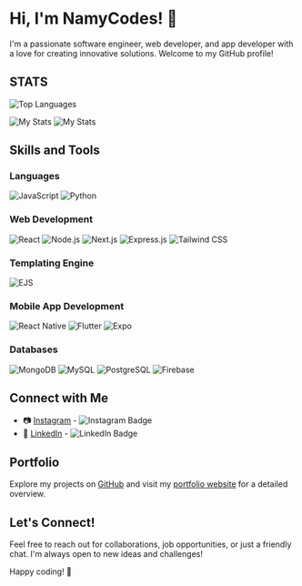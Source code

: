 
# Hi, I'm NamyCodes! 👋

I'm a passionate software engineer, web developer, and app developer with a love for creating innovative solutions. Welcome to my GitHub profile!

## STATS
<p align="">
  <img  src="https://github-readme-stats.vercel.app/api/top-langs/?username=namycodes&layout=compact&langs_count=8&theme=radical" alt="Top Languages">

![My Stats](https://github-readme-stats.vercel.app/api?username=namycodes&show_icons=true&theme=radical)  <!-- Commit Streak Section -->
![My Stats](https://github-readme-streak-stats.herokuapp.com/?user=namycodes&show_icons=true&theme=radical)
  
</p>

## Skills and Tools

### Languages
<p align="">
  <img src="https://img.shields.io/badge/-JavaScript-yellow?style=for-the-badge&logo=javascript&logoColor=white" alt="JavaScript">
  <img src="https://img.shields.io/badge/-Python-blue?style=for-the-badge&logo=python&logoColor=white" alt="Python">
</p>

### Web Development
<p align="row">
  <img src="https://img.shields.io/badge/-React-blue?style=for-the-badge&logo=react&logoColor=white" alt="React">
  <img src="https://img.shields.io/badge/-Node.js-green?style=for-the-badge&logo=node.js&logoColor=white" alt="Node.js">
  <img src="https://img.shields.io/badge/-Next.js-black?style=for-the-badge&logo=next.js&logoColor=white" alt="Next.js">
  <img src="https://img.shields.io/badge/-Express.js-gray?style=for-the-badge&logo=express&logoColor=white" alt="Express.js">
  <img src="https://img.shields.io/badge/-Tailwind%20CSS-blueviolet?style=for-the-badge&logo=tailwind-css&logoColor=white" alt="Tailwind CSS">
</p>

### Templating Engine
<p align="">
  <img src="https://img.shields.io/badge/-EJS-lightgrey?style=for-the-badge&logo=ejs&logoColor=white" alt="EJS">
</p>

### Mobile App Development
<p align="">
  <img src="https://img.shields.io/badge/-React%20Native-blue?style=for-the-badge&logo=react&logoColor=white" alt="React Native">
  <img src="https://img.shields.io/badge/-Flutter-blue?style=for-the-badge&logo=flutter&logoColor=white" alt="Flutter">
  <img src="https://img.shields.io/badge/-Expo-black?style=for-the-badge&logo=expo&logoColor=white" alt="Expo">
</p>

### Databases
<p align="">
  <img src="https://img.shields.io/badge/-MongoDB-green?style=for-the-badge&logo=mongodb&logoColor=white" alt="MongoDB">
  <img src="https://img.shields.io/badge/-MySQL-blue?style=for-the-badge&logo=mysql&logoColor=white" alt="MySQL">
  <img src="https://img.shields.io/badge/-PostgreSQL-blue?style=for-the-badge&logo=postgresql&logoColor=white" alt="PostgreSQL">
  <img src="https://img.shields.io/badge/-Firebase-yellow?style=for-the-badge&logo=firebase&logoColor=white" alt="Firebase">
</p>

## Connect with Me

- 📷 [Instagram](https://www.instagram.com/your_instagram_profile) - ![Instagram Badge](https://img.shields.io/badge/-Instagram-%23E4405F?style=flat-square&logo=instagram&logoColor=white)
- 💼 [LinkedIn](https://www.linkedin.com/in/namycodes) - ![LinkedIn Badge](https://img.shields.io/badge/-LinkedIn-blue?style=flat-square&logo=linkedin&logoColor=white)

## Portfolio

Explore my projects on [GitHub](https://github.com/namycodes) and visit my [portfolio website](https://namycodes.vercel.app) for a detailed overview.

## Let's Connect!

Feel free to reach out for collaborations, job opportunities, or just a friendly chat. I'm always open to new ideas and challenges!

Happy coding! 🚀

